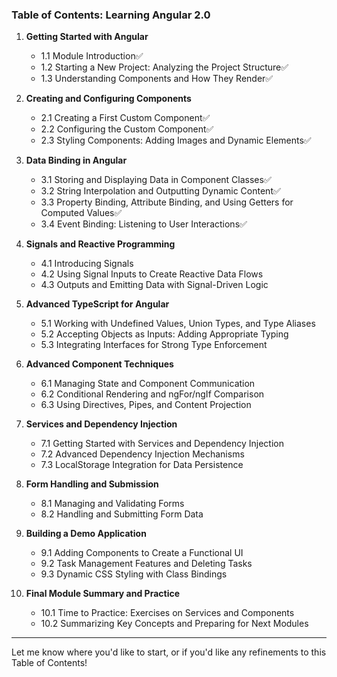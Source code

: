 ### **Table of Contents: Learning Angular 2.0**

1. **Getting Started with Angular**

   - 1.1 Module Introduction✅
   - 1.2 Starting a New Project: Analyzing the Project Structure✅
   - 1.3 Understanding Components and How They Render✅

2. **Creating and Configuring Components**

   - 2.1 Creating a First Custom Component✅
   - 2.2 Configuring the Custom Component✅
   - 2.3 Styling Components: Adding Images and Dynamic Elements✅

3. **Data Binding in Angular**

   - 3.1 Storing and Displaying Data in Component Classes✅
   - 3.2 String Interpolation and Outputting Dynamic Content✅
   - 3.3 Property Binding, Attribute Binding, and Using Getters for Computed Values✅
   - 3.4 Event Binding: Listening to User Interactions✅

4. **Signals and Reactive Programming**

   - 4.1 Introducing Signals
   - 4.2 Using Signal Inputs to Create Reactive Data Flows
   - 4.3 Outputs and Emitting Data with Signal-Driven Logic

5. **Advanced TypeScript for Angular**

   - 5.1 Working with Undefined Values, Union Types, and Type Aliases
   - 5.2 Accepting Objects as Inputs: Adding Appropriate Typing
   - 5.3 Integrating Interfaces for Strong Type Enforcement

6. **Advanced Component Techniques**

   - 6.1 Managing State and Component Communication
   - 6.2 Conditional Rendering and ngFor/ngIf Comparison
   - 6.3 Using Directives, Pipes, and Content Projection

7. **Services and Dependency Injection**

   - 7.1 Getting Started with Services and Dependency Injection
   - 7.2 Advanced Dependency Injection Mechanisms
   - 7.3 LocalStorage Integration for Data Persistence

8. **Form Handling and Submission**

   - 8.1 Managing and Validating Forms
   - 8.2 Handling and Submitting Form Data

9. **Building a Demo Application**

   - 9.1 Adding Components to Create a Functional UI
   - 9.2 Task Management Features and Deleting Tasks
   - 9.3 Dynamic CSS Styling with Class Bindings

10. **Final Module Summary and Practice**
    - 10.1 Time to Practice: Exercises on Services and Components
    - 10.2 Summarizing Key Concepts and Preparing for Next Modules

---

Let me know where you'd like to start, or if you'd like any refinements to this Table of Contents!
